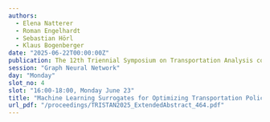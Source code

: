 ```yaml
---
authors:
  - Elena Natterer
  - Roman Engelhardt
  - Sebastian Hörl
  - Klaus Bogenberger
date: "2025-06-22T00:00:00Z"
publication: The 12th Triennial Symposium on Transportation Analysis conference
session: "Graph Neural Network"
day: "Monday"
slot_no: 4
slot: "16:00-18:00, Monday June 23"
title: "Machine Learning Surrogates for Optimizing Transportation Policies with Agent-Based Models"
url_pdf: "/proceedings/TRISTAN2025_ExtendedAbstract_464.pdf"
---
```

